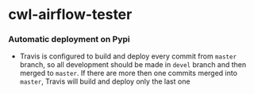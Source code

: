 # cwl-airflow-tester

### Automatic deployment on Pypi

- Travis is configured to build and deploy every commit from `master` branch, so
  all development should be made in `devel` branch and then merged to `master`.
  If there are more then one commits merged into `master`, Travis will build and deploy
  only the last one
